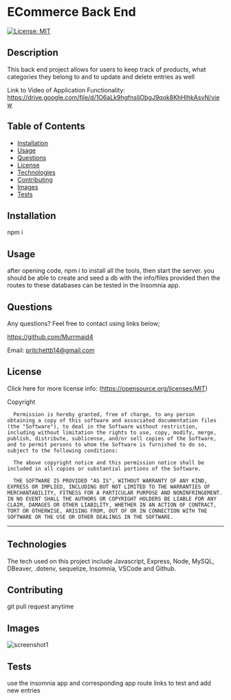 # ECommerce Back End

  [![License: MIT](https://img.shields.io/badge/License-MIT-yellow.svg)](https://opensource.org/licenses/MIT) 

## Description

This back end project allows for users to keep track of products, what categories they belong to and to update and delete entries as well


Link to Video of Application Functionality: https://drive.google.com/file/d/1O6aLk9hgfnsIjObgJ9qok8KhHlhkAsvN/view

## Table of Contents 

  - [Installation](#installation)
  - [Usage](#usage)
  - [Questions](#questions)
  - [License](#license)
  - [Technologies](#technologies)
  - [Contributing](#contributing)
  - [Images](#images)
  - [Tests](#tests)

## Installation

npm i 
 
## Usage
after opening code, npm i to install all the tools, then start the server. you should be able to create and seed a db with the info/files provided then the routes to these databases can be tested in the Insomnia app. 
 
## Questions
  Any questions? Feel free to contact using links below;

  https://github.com/Murrmaid4
  
  Email: pritchettb14@gmail.com
  
## License
  Click here for more license info: (https://opensource.org/licenses/MIT)

   Copyright 

      Permission is hereby granted, free of charge, to any person obtaining a copy of this software and associated documentation files (the "Software"), to deal in the Software without restriction, including without limitation the rights to use, copy, modify, merge, publish, distribute, sublicense, and/or sell copies of the Software, and to permit persons to whom the Software is furnished to do so, subject to the following conditions:
      
      The above copyright notice and this permission notice shall be included in all copies or substantial portions of the Software.
      
      THE SOFTWARE IS PROVIDED "AS IS", WITHOUT WARRANTY OF ANY KIND, EXPRESS OR IMPLIED, INCLUDING BUT NOT LIMITED TO THE WARRANTIES OF MERCHANTABILITY, FITNESS FOR A PARTICULAR PURPOSE AND NONINFRINGEMENT. IN NO EVENT SHALL THE AUTHORS OR COPYRIGHT HOLDERS BE LIABLE FOR ANY CLAIM, DAMAGES OR OTHER LIABILITY, WHETHER IN AN ACTION OF CONTRACT, TORT OR OTHERWISE, ARISING FROM, OUT OF OR IN CONNECTION WITH THE SOFTWARE OR THE USE OR OTHER DEALINGS IN THE SOFTWARE.

  ---
  
## Technologies

The tech used on this project include Javascript, Express, Node, MySQL, DBeaver, .dotenv, sequelize, Insomnia, VSCode and Github.

## Contributing
 git pull request anytime

## Images
![screenshot1](https://user-images.githubusercontent.com/78389456/116765288-66fd7b00-a9f2-11eb-915e-2569c1330a27.jpg)
 
## Tests
 use the insomnia app and corresponding app route links to test and add new entries 

 
